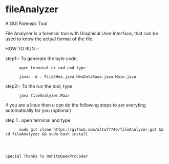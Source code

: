 # fileAnalyzer
A GUI Forensic Tool

File Analyzer is a forensic tool with Graphical User Interface, 
that can be used to know the actual format of the file.

HOW TO RUN :-


step1:- To generate the byte code,

          open terminal or cmd and type 
          
          javac -d . File2Hex.java HexDataBase.java Main.java
          
          
          
step2:- To the run the tool, type

          java fileAnalyzer.Main
          
          
if you are a linux then u can do the following steps to set everyting automatically for you (optional)
         
 step 1 : open terminal and type 
 
          sudo git clone https://github.com/altaf7740/fileAnalyzer.git && cd fileAnalyzer && sudo bash install



    
    Special Thanks To Rohit@GeekProCoder
